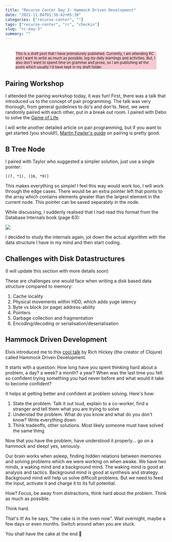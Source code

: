 ```yaml
---
title: "Recurse Center Day 3: Hammock Driven Development"
date: "2021-11-04T01:36:42+05:30"
categories: ["recurse-center", ""]
tags: ["recurse-center", "rc", "checkin"]
slug: "rc-day-3"
summary: ""
---
```


<div style="font-size: 0.7rem; margin: 2rem; background: #f7c9d0;"><p>This is a draft post that I have prematurely published. Currently, I am attending RC and I want to write as much as possible, log my daily learnings and activities. But, I also don't want to spend time on grammar and prose, so I am publishing all the posts which usually I'd have kept in my draft folder.</p></div>

## Pairing Workshop

I attended the pairing workshop today, it was fun! First, there was a talk that introduced us to the concept of pair programming. The talk was very thorough, from general guidelines to do's and don'ts. Next, we were randomly paired with each other, put in a break out room. I paired with Debo to solve the [Game of Life](https://en.wikipedia.org/wiki/Conway%27s_Game_of_Life).

I will write another detailed article on pair programming, but if you want to get started (you should!), [Martin Fowler's guide](https://martinfowler.com/articles/on-pair-programming.html) on pairing is pretty good.

## B Tree Node

I paired with Taylor who suggested a simpler solution, just use a single pointer:

```
[(7, *1), (16, *9)]
```

This makes everything so simple! I feel this way would work too, I will work through the edge cases. There would be an extra pointer left that points to the array which contains elements greater than the largest element in the current node. This pointer can be saved separately in the node.

While discussing, I suddenly realised that I had read this format from the Database Internals book (page 63):

![](/blag/images/2021/right-most-pointer.png)

I decided to study the internals again, jot down the actual algorithm with the data structure I have in my mind and then start coding.

## Challenges with Disk Datastructures

(I will update this section with more details soon)

These are challenges one would face when writing a disk based data structure compared to memory:

1. Cache locality
2. Physical movements within HDD, which adds yuge latency
3. Byte vs block (or page) address-ability
4. Pointers
5. Garbage collection and fragmentation
6. Encoding/decoding or serialisation/deserialisation

## Hammock Driven Development

Elvis introduced me to this [cool talk](https://www.youtube.com/watch?v=f84n5oFoZBc) by Rich Hickey (the creator of Clojure) called Hammock Driven Development.

It starts with a question: How long have you spent thinking hard about a problem, a day? a week? a month? a year? When was the last time you felt so confident trying something you had never before and what would it take to become confident?

It helps at getting better and confident at problem solving. Here's how:

1. State the problem. Talk it out loud, explain to a co-worker, find a stranger and tell them what you are trying to solve
2. Understad the problem. What do you know and what do you don't know? Write everything down
3. Think tradeoffs, other solutions. Most likely someone must have solved the same thing

Now that you have the problem, have understood it properly... go on a hammock and sleep! yes, seriously.

Our brain works when asleep, finding hidden relations between memories and solving problems which we were working on when awake. We have two minds, a waking mind and a background mind. The waking mind is good at analysis and tactics. Background mind is good at synthesis and strategy. Background mind will help us solve difficult problems. But we need to feed the input, activate it and charge it to its full potential.

How? Focus, be away from distractions, think hard about the problem. Think as much as possible.

Think hard.

That's it! As he says, "the cake is in the oven now". Wait overnight, maybe a few days or even months. Switch around when you are stuck.

You shall have the cake at the end 🍰